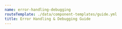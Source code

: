 ```yaml
---
name: error-handling-debugging
routeTemplate: ./data/component-templates/guide.yml
title: Error Handling & Debugging Guide
---
```


